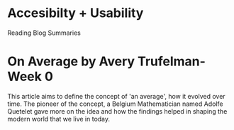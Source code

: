 # Accesibilty + Usability
Reading Blog Summaries
# On Average by Avery Trufelman- Week 0
This article aims to define the concept of 'an average', how it evolved over time. The pioneer of the concept, a Belgium Mathematician named Adolfe Quetelet gave more on the idea and how the findings helped in shaping the modern world that we live in today.
